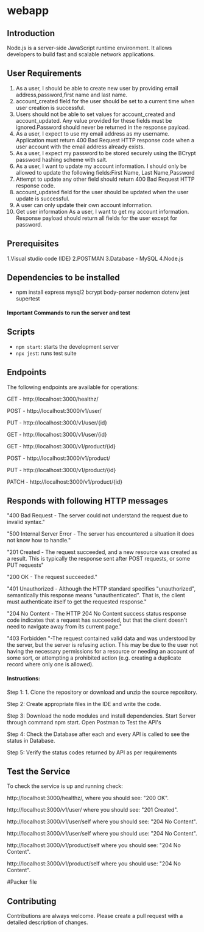 # webapp

## Introduction
Node.js is a server-side JavaScript runtime environment. It allows developers to build fast and scalable network applications.

## User Requirements


1. As a user, I should be able to create new user by providing email address,password,first name and last name.
2. account_created field for the user should be set to a current time when user creation is successful.
3. Users should not be able to set values for account_created and account_updated. Any value provided for these fields must be ignored.Password should never be returned in the response payload.
4. As a user, I expect to use my email address as my username.
Application must return 400 Bad Request HTTP response code when a user account with the email address already exists.
5. As a user, I expect my password to be stored securely using the BCrypt password hashing scheme with salt.
6. As a user, I want to update my account information. I should only be allowed to update the following fields:First Name, Last Name,Password
7. Attempt to update any other field should return 400 Bad Request HTTP response code.
8. account_updated field for the user should be updated when the user update is successful.
9. A user can only update their own account information.
10. Get user information
As a user, I want to get my account information. Response payload should return all fields for the user except for password.

## Prerequisites

1.Visual studio code (IDE)
2.POSTMAN
3.Database - MySQL
4.Node.js

## Dependencies to be installed 

- npm install express mysql2 bcrypt body-parser nodemon dotenv  jest supertest


<h4>Important Commands to run the server and test</h4>

## Scripts
- `npm start`: starts the development server
- `npx jest`: runs test suite

## Endpoints
The following endpoints are available for operations:

GET - http://localhost:3000/healthz/

POST - http://localhost:3000/v1/user/

PUT - http://localhost:3000/v1/user/{id}

GET - http://localhost:3000/v1/user/{id}

GET - http://localhost:3000/v1/product/{id}

POST - http://localhost:3000/v1/product/

PUT - http://localhost:3000/v1/product/{id}

PATCH - http://localhost:3000/v1/product/{id}




## Responds with following HTTP messages

"400 Bad Request - The server could not understand the request due to invalid syntax."

"500 Internal Server Error - The server has encountered a situation it does not know how to handle."

"201 Created - The request succeeded, and a new resource was created as a result. This is typically the response sent after POST requests, or some PUT requests"

"200 OK - The request succeeded."

"401 Unauthorized - Although the HTTP standard specifies "unauthorized", semantically this response means "unauthenticated". That is, the client must authenticate itself to get the requested response."

"204 No Content - The HTTP 204 No Content success status response code indicates that a request has succeeded, but that the client doesn't need to navigate away from its current page."

"403 Forbidden "-The request contained valid data and was understood by the server, but the server is refusing action. This may be due to the user not having the necessary permissions for a resource or needing an account of some sort, or attempting a prohibited action (e.g. creating a duplicate record where only one is allowed). 


<h4>Instructions:</h4>
Step 1: 1. Clone the repository or download and unzip the source repository.

Step 2: Create appropriate files in the IDE and write the code.

Step 3: Download the node modules and install dependencies. Start Server through command npm start. Open Postman to Test the API's

Step 4: Check the Database after each and every API is called to see the status in Database.

Step 5: Verify the status codes returned by API as per requirements 


## Test the Service
To check the service is up and running check:

http://localhost:3000/healthz/, where you should see: "200 OK".

http://localhost:3000/v1/user/ where you should see: "201 Created".

http://localhost:3000/v1/user/self where you should see: "204 No Content".

http://localhost:3000/v1/user/self where you should use: "204 No Content".

http://localhost:3000/v1/product/self where you should see: "204 No Content".

http://localhost:3000/v1/product/self where you should use: "204 No Content".


#Packer file
## Contributing
Contributions are always welcome. Please create a pull request with a detailed description of changes.
